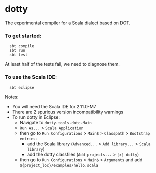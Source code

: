 dotty
=====

The experimental compiler for a Scala dialect based on DOT.

### To get started:
```
  sbt compile
  sbt run
  sbt test
```
At least half of the tests fail, we need to diagnose them.


### To use the Scala IDE:
```
  sbt eclipse
```
Notes: 
 * You will need the Scala IDE for 2.11.0-M7
 * There are 2 spurious version incompatibility warnings
 * To run dotty in Eclipse:
   * Navigate to `dotty.tools.dotc.Main`
   * `Run As...` > `Scala Application`
   * then go to `Run Configurations` > `Main$` > `Classpath` > `Bootstrap entries`:
     * add the Scala library (`Advanced...` > `Add library...` > `Scala library`)
     * add the dotty classfiles (`Add projects...` > `[x] dotty`)
   * then go to `Run Configurations` > `Main$` > `Arguments` and add `${project_loc}/examples/hello.scala`
